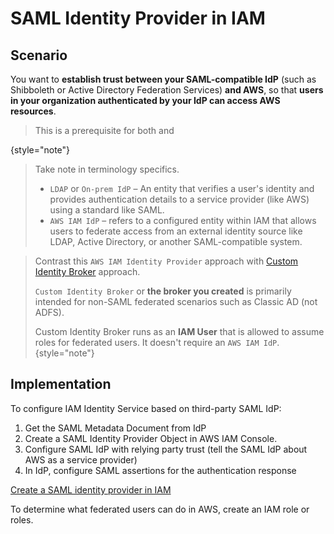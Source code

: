 # SAML Identity Provider in IAM

## Scenario
You want to **establish trust between your SAML-compatible IdP** (such as 
Shibboleth or Active Directory Federation Services) **and AWS**, 
so that **users in your organization authenticated by your IdP can access AWS resources**.

> This is a prerequisite for both [](SAML-Federated-Access-to-AWS-Console.md)and [](SAML-Federated-Access-to-AWS-API.md)
> 
{style="note"}

> Take note in terminology specifics.
> * `LDAP` or `On-prem IdP` – An entity that verifies a user's identity and provides authentication details to a service provider (like AWS) using a standard like SAML.
> * `AWS IAM IdP` – refers to a configured entity within IAM that allows users to federate access from an external identity source like LDAP, Active Directory, or another SAML-compatible system.

> Contrast this `AWS IAM Identity Provider` approach with [Custom Identity Broker](Custom-Identity-Broker-Access-To-AWS.md) approach. 
> 
>`Custom Identity Broker` or **the broker you created** is primarily intended for non-SAML federated scenarios such as Classic AD (not ADFS).
> 
>Custom Identity Broker runs as an **IAM User** that is allowed to assume roles for federated users. It doesn't require an `AWS IAM IdP`.
{style="note"}
## Implementation

To configure IAM Identity Service based on third-party SAML IdP:

1. Get the SAML Metadata Document from IdP 
2. Create a SAML Identity Provider Object in AWS IAM Console. 
3. Configure SAML IdP with relying party trust (tell the SAML IdP about AWS as a service provider)
4. In IdP, configure SAML assertions for the authentication response

[Create a SAML identity provider in IAM](https://docs.aws.amazon.com/IAM/latest/UserGuide/id_roles_providers_create_saml.html)

To determine what federated users can do in AWS, create an IAM role or roles.